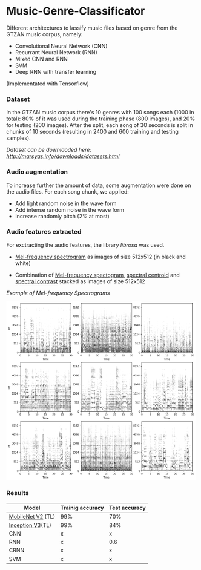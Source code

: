 # Music-Genre-Classificator

Different architectures to lassify music files based on genre from the GTZAN music corpus, namely:
 * Convolutional Neural Network (CNN)
 * Recurrant Neural Network (RNN)
 * Mixed CNN and RNN 
 * SVM
 * Deep RNN with transfer learning

(Implementated with Tensorflow)

### Dataset
In the  GTZAN music corpus there's 10 genres with 100 songs each (1000 in total): 80% of it was used during the training phase (800 images), and 20% for testing (200 images). After the split, each song of 30 seconds is split in chunks of 10 seconds (resulting in 2400 and 600 training and testing samples).

*Dataset can be downlaoded here:*
*http://marsyas.info/downloads/datasets.html*

### Audio augmentation
To increase further the amount of data, some augmentation were done on the audio files. For each song chunk, we applied:
* Add light random noise in the wave form 
* Add intense random noise in the wave form
* Increase randomly pitch (2% at most) 


### Audio features extracted
For exctracting the audio features, the library *librosa* was used. 

 * [Mel-frequency spectrogram](https://librosa.github.io/librosa/generated/librosa.feature.melspectrogram.html) as images of size 512x512 (in black and white)
 
 * Combination of [Mel-frequency spectogram](https://librosa.github.io/librosa/generated/librosa.feature.melspectrogram.html), [spectral centroid](https://librosa.github.io/librosa/generated/librosa.feature.spectral_centroid.html) and [spectral contrast](https://librosa.github.io/librosa/generated/librosa.feature.spectral_contrast.html) stacked as images of size 512x512

*Example of Mel-frequency Spectrograms*

<img src="https://github.com/Ferlix/Music-Genre-Classificator/blob/master/pre-processing/examples_preprocessing.png" width="500" align="middle">


### Results

| Model | Trainig accuracy | Test accuracy |
| --- | --- | --- |
| [MobileNet V2](https://tfhub.dev/google/tf2-preview/mobilenet_v2/feature_vector/4) (TL) | 99% | 70% |
| [Inception V3](https://tfhub.dev/google/tf2-preview/inception_v3/feature_vector/4)(TL) | 99% | 84% |
| CNN | x | x |
| RNN | x | 0.6 |
| CRNN | x | x |
| SVM | x | x |

